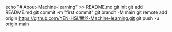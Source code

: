 echo "# About-Machine-learning" >> README.md 
git init 
git add README.md 
git commit -m "first commit" 
git branch -M main 
git remote add origin https://github.com/YEN-HSI/關於-Machine-learning.git
 git push -u origin main

